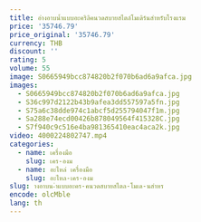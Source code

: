 ```yaml
---
title: อ่างอาบน้ำแบบอะคริลิคนวดสบายสไตล์โมเดิร์นสำหรับโรงแรม
price: '35746.79'
price_original: '35746.79'
currency: THB
discount: ''
rating: 5
volume: 55
image: S0665949bcc874820b2f070b6ad6a9afca.jpg
images:
  - S0665949bcc874820b2f070b6ad6a9afca.jpg
  - S36c997d2122b43b9afea3dd557597a5fn.jpg
  - S75a6c38dde974c1abcf5d255794047f1m.jpg
  - Sa288e74ecd00426b878049564f415328C.jpg
  - S7f940c9c516e4ba981365410eac4aca2k.jpg
video: 4000224802747.mp4
categories:
  - name: เครื่องมือ
    slug: เคร-องม
  - name: อะไหล่ เครื่องมือ
    slug: อะไหล-เคร-องม
slug: างอาบน-ำแบบอะคร-คนวดสบายสไตล-โมเด-นสำหร
encode: olcMble
lang: th
---
```

  